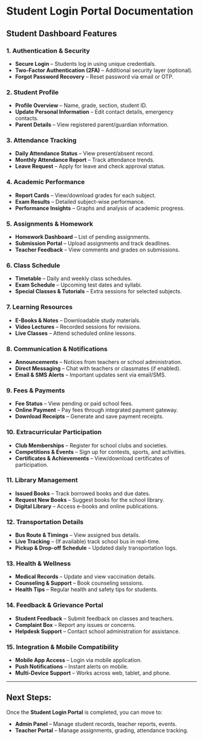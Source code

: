 # Student Login Portal Documentation

## Student Dashboard Features

### 1. Authentication & Security

- **Secure Login** – Students log in using unique credentials.
- **Two-Factor Authentication (2FA)** – Additional security layer (optional).
- **Forgot Password Recovery** – Reset password via email or OTP.

### 2. Student Profile

- **Profile Overview** – Name, grade, section, student ID.
- **Update Personal Information** – Edit contact details, emergency contacts.
- **Parent Details** – View registered parent/guardian information.

### 3. Attendance Tracking

- **Daily Attendance Status** – View present/absent record.
- **Monthly Attendance Report** – Track attendance trends.
- **Leave Request** – Apply for leave and check approval status.

### 4. Academic Performance

- **Report Cards** – View/download grades for each subject.
- **Exam Results** – Detailed subject-wise performance.
- **Performance Insights** – Graphs and analysis of academic progress.

### 5. Assignments & Homework

- **Homework Dashboard** – List of pending assignments.
- **Submission Portal** – Upload assignments and track deadlines.
- **Teacher Feedback** – View comments and grades on submissions.

### 6. Class Schedule

- **Timetable** – Daily and weekly class schedules.
- **Exam Schedule** – Upcoming test dates and syllabi.
- **Special Classes & Tutorials** – Extra sessions for selected subjects.

### 7. Learning Resources

- **E-Books & Notes** – Downloadable study materials.
- **Video Lectures** – Recorded sessions for revisions.
- **Live Classes** – Attend scheduled online lessons.

### 8. Communication & Notifications

- **Announcements** – Notices from teachers or school administration.
- **Direct Messaging** – Chat with teachers or classmates (if enabled).
- **Email & SMS Alerts** – Important updates sent via email/SMS.

### 9. Fees & Payments

- **Fee Status** – View pending or paid school fees.
- **Online Payment** – Pay fees through integrated payment gateway.
- **Download Receipts** – Generate and save payment receipts.

### 10. Extracurricular Participation

- **Club Memberships** – Register for school clubs and societies.
- **Competitions & Events** – Sign up for contests, sports, and activities.
- **Certificates & Achievements** – View/download certificates of participation.

### 11. Library Management

- **Issued Books** – Track borrowed books and due dates.
- **Request New Books** – Suggest books for the school library.
- **Digital Library** – Access e-books and online publications.

### 12. Transportation Details

- **Bus Route & Timings** – View assigned bus details.
- **Live Tracking** – (If available) track school bus in real-time.
- **Pickup & Drop-off Schedule** – Updated daily transportation logs.

### 13. Health & Wellness

- **Medical Records** – Update and view vaccination details.
- **Counseling & Support** – Book counseling sessions.
- **Health Tips** – Regular health and safety tips for students.

### 14. Feedback & Grievance Portal

- **Student Feedback** – Submit feedback on classes and teachers.
- **Complaint Box** – Report any issues or concerns.
- **Helpdesk Support** – Contact school administration for assistance.

### 15. Integration & Mobile Compatibility

- **Mobile App Access** – Login via mobile application.
- **Push Notifications** – Instant alerts on mobile.
- **Multi-Device Support** – Works across web, tablet, and phone.

---

## Next Steps:

Once the **Student Login Portal** is completed, you can move to:

- **Admin Panel** – Manage student records, teacher reports, events.
- **Teacher Portal** – Manage assignments, grading, attendance tracking.
